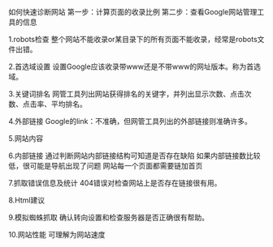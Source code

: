 如何快速诊断网站
第一步：计算页面的收录比例
第二步：查看Google网站管理工具的信息

1.robots检查
整个网站不能收录or某目录下的所有页面不能收录，经常是robots文件出错。

2.首选域设置
设置Google应该收录带www还是不带www的网址版本。称为首选域。

3.关键词排名
网管工具列出网站获得排名的关键字，并列出显示次数、点击次数、点击率、平均排名。

4.外部链接
Google的link：不准确，但网管工具列出的外部链接则准确许多。

5.网站内容

6.内部链接
通过判断网站内部链接结构可知道是否存在缺陷
如果内部链接数比较低，很可能是导航出现了问题
网站每一个页面都需要链加首页

7.抓取错误信息及统计
404错误对检查网站上是否存在链接很有用。

8.Html建议

9.模拟蜘蛛抓取
确认转向设置和检查服务器是否正确很有帮助。

10.网站性能
可理解为网站速度